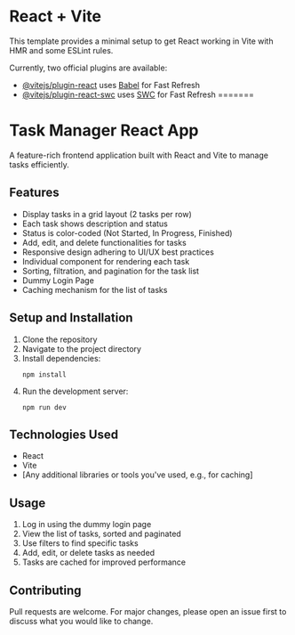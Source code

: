 # React + Vite

This template provides a minimal setup to get React working in Vite with HMR and some ESLint rules.

Currently, two official plugins are available:

- [@vitejs/plugin-react](https://github.com/vitejs/vite-plugin-react/blob/main/packages/plugin-react/README.md) uses [Babel](https://babeljs.io/) for Fast Refresh
- [@vitejs/plugin-react-swc](https://github.com/vitejs/vite-plugin-react-swc) uses [SWC](https://swc.rs/) for Fast Refresh
=======
# Task Manager React App

A feature-rich frontend application built with React and Vite to manage tasks efficiently.

## Features

- Display tasks in a grid layout (2 tasks per row)
- Each task shows description and status
- Status is color-coded (Not Started, In Progress, Finished)
- Add, edit, and delete functionalities for tasks
- Responsive design adhering to UI/UX best practices
- Individual component for rendering each task
- Sorting, filtration, and pagination for the task list
- Dummy Login Page
- Caching mechanism for the list of tasks

## Setup and Installation

1. Clone the repository
2. Navigate to the project directory
3. Install dependencies:
   ```
   npm install
   ```
4. Run the development server:
   ```
   npm run dev
   ```

## Technologies Used

- React
- Vite
- [Any additional libraries or tools you've used, e.g., for caching]

## Usage

1. Log in using the dummy login page
2. View the list of tasks, sorted and paginated
3. Use filters to find specific tasks
4. Add, edit, or delete tasks as needed
5. Tasks are cached for improved performance

## Contributing

Pull requests are welcome. For major changes, please open an issue first to discuss what you would like to change.


